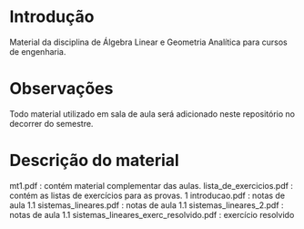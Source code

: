 # Introdução
Material da disciplina de Álgebra Linear e Geometria Analítica para cursos de engenharia.

# Observações
Todo material utilizado em sala de aula será adicionado neste repositório no decorrer do semestre.

# Descrição do material
mt1.pdf : contém material complementar das aulas.
lista_de_exercicios.pdf : contém as listas de exercícios para as provas.
1 introducao.pdf : notas de aula
1.1 sistemas_lineares.pdf : notas de aula
1.1 sistemas_lineares_2.pdf : notas de aula
1.1 sistemas_lineares_exerc_resolvido.pdf : exercício resolvido
